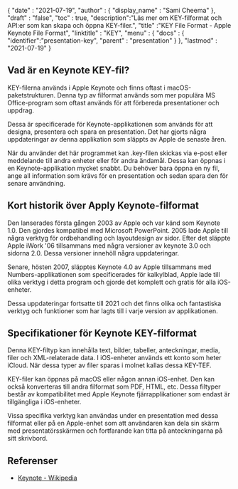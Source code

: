 {
  "date" : "2021-07-19",
  "author" : {
    "display_name" : "Sami Cheema"
},
  "draft" : "false",
  "toc" : true,
  "description":"Läs mer om KEY-filformat och API:er som kan skapa och öppna KEY-filer.",
  "title" :"KEY File Format - Apple Keynote File Format",
  "linktitle" : "KEY",
  "menu" : {
    "docs" : {
      "identifier":"presentation-key",
      "parent" : "presentation"
}
},
  "lastmod" : "2021-07-19"
}

## Vad är en Keynote KEY-fil? ##

KEY-filerna används i Apple Keynote och finns oftast i macOS-paketstrukturen. Denna typ av filformat används som mer populära MS Office-program som oftast används för att förbereda presentationer och uppdrag.

Dessa är specificerade för Keynote-applikationen som används för att designa, presentera och spara en presentation. Det har gjorts några uppdateringar av denna applikation som släppts av Apple de senaste åren.

När du använder det här programmet kan .key-filen skickas via e-post eller meddelande till andra enheter eller för andra ändamål. Dessa kan öppnas i en Keynote-applikation mycket snabbt. Du behöver bara öppna en ny fil, ange all information som krävs för en presentation och sedan spara den för senare användning.


## Kort historik över Apply Keynote-filformat

Den lanserades första gången 2003 av Apple och var känd som Keynote 1.0. Den gjordes kompatibel med Microsoft PowerPoint. 2005 lade Apple till några verktyg för ordbehandling och layoutdesign av sidor. Efter det släppte Apple iWork '06 tillsammans med några versioner av keynote 3.0 och sidorna 2.0. Dessa versioner innehöll några uppdateringar.

Senare, hösten 2007, släpptes Keynote 4.0 av Apple tillsammans med Numbers-applikationen som specificerades för kalkylblad, Apple lade till olika verktyg i detta program och gjorde det komplett och gratis för alla iOS-enheter.

Dessa uppdateringar fortsatte till 2021 och det finns olika och fantastiska verktyg och funktioner som har lagts till i varje version av applikationen.

## Specifikationer för Keynote KEY-filformat

Denna KEY-filtyp kan innehålla text, bilder, tabeller, anteckningar, media, filer och XML-relaterade data. I iOS-enheter används ett konto som heter iCloud. När dessa typer av filer sparas i molnet kallas dessa KEY-TEF.

KEY-filer kan öppnas på macOS eller någon annan iOS-enhet. Den kan också konverteras till andra filformat som PDF, HTML, etc. Dessa filtyper består av kompatibilitet med Apple Keynote fjärrapplikationer som endast är tillgängliga i iOS-enheter.

Vissa specifika verktyg kan användas under en presentation med dessa filformat eller på en Apple-enhet som att användaren kan dela sin skärm med presentatörsskärmen och fortfarande kan titta på anteckningarna på sitt skrivbord.

## Referenser ##

* [Keynote - Wikipedia](https://en.wikipedia.org/wiki/Keynote_(presentation_software))


